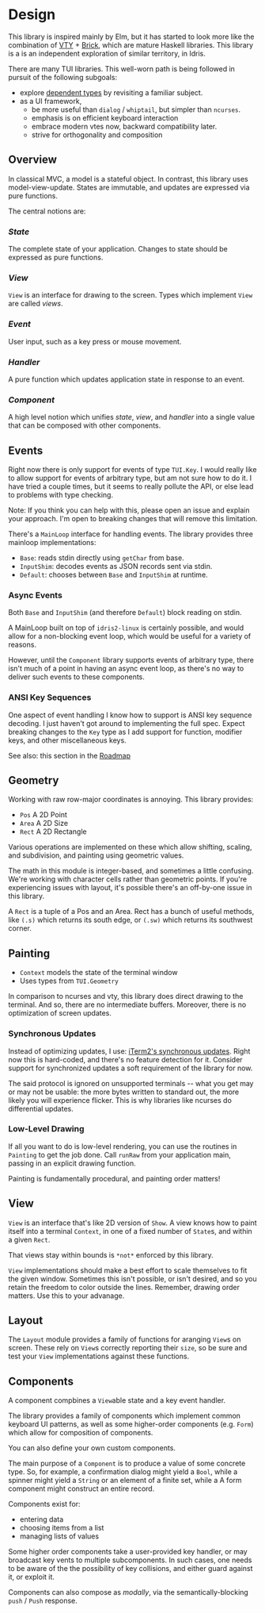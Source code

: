 # Design #

This library is inspired mainly by Elm, but it has started to look
more like the combination of
[VTY](https://github.com/jtdaugherty/vty) +
[Brick](https://github.com/jtdaugherty/brick), which are mature
Haskell libraries. This library is a is an independent exploration of
similar territory, in Idris.

There are many TUI libraries. This well-worn path is being followed in
pursuit of the following subgoals:
  - explore [dependent types](
	https://en.wikipedia.org/wiki/Dependent_type) by revisiting a
	familiar subject.
  - as a UI framework,
	- be more useful than `dialog` / `whiptail`, but simpler than
      `ncurses`.
	- emphasis is on efficient keyboard interaction
	- embrace modern vtes now, backward compatibility later.
	- strive for orthogonality and composition

## Overview

In classical MVC, a model is a stateful object. In contrast, this
library uses model-view-update. States are immutable, and updates are
expressed via pure functions.

The central notions are:

### *State*

The complete state of your application. Changes to state should be
expressed as pure functions.

### *View*

`View` is an interface for drawing to the screen. Types which
implement `View` are called *views*.

### *Event*

User input, such as a key press or mouse movement.

### *Handler*

A pure function which updates application state in response to an
event.

### *Component*

A high level notion which unifies *state*, *view*, and *handler* into
a single value that can be composed with other components.

## Events

Right now there is only support for events of type `TUI.Key`. I would
really like to allow support for events of arbitrary type, but am not
sure how to do it. I have tried a couple times, but it seems to really
pollute the API, or else lead to problems with type checking.

Note: If you think you can help with this, please open an issue and
explain your approach. I'm open to breaking changes that will remove
this limitation.

There's a `MainLoop` interface for handling events. The library
provides three mainloop implementations:

- `Base`: reads stdin directly using `getChar` from base.
- `InputShim`: decodes events as JSON records sent via stdin.
- `Default`: chooses between `Base` and `InputShim` at runtime.

### Async Events ###

Both `Base` and `InputShim` (and therefore `Default`) block reading on
stdin.

A MainLoop built on top of `idris2-linux` is certainly possible, and
would allow for a non-blocking event loop, which would be useful for a
variety of reasons.

However, until the `Component` library supports events of arbitrary
type, there isn't much of a point in having an async event loop, as
there's no way to deliver such events to these components.

### ANSI Key Sequences ###

One aspect of event handling I know how to support is ANSI key
sequence decoding. I just haven't got around to implementing the full
spec. Expect breaking changes to the `Key` type as I add support for
function, modifier keys, and other miscellaneous keys.

See also: this section in the [Roadmap](ROADMAP.md#kbd)

## Geometry ##

Working with raw row-major coordinates is annoying. This library
provides:

- `Pos`   A 2D Point
- `Area`  A 2D Size
- `Rect`  A 2D Rectangle

Various operations are implemented on these which allow shifting,
scaling, and subdivision, and painting using geometric values.

The math in this module is integer-based, and sometimes a little
confusing. We're working with character cells rather than geometric
points. If you're experiencing issues with layout, it's possible
there's an off-by-one issue in this library.

A `Rect` is a tuple of a Pos and an Area. Rect has a bunch of useful
methods, like `(.s)` which returns its south edge, or `(.sw)` which
returns its southwest corner.

## Painting ##

- `Context` models the state of the terminal window
- Uses types from `TUI.Geometry`

In comparison to ncurses and vty, this library does direct drawing to
the terminal. And so, there are no intermediate buffers. Moreover,
there is no optimization of screen updates.

### Synchronous Updates ###

Instead of optimizing updates, I use: [iTerm2's synchronous updates](
https://gitlab.com/gnachman/iterm2/-/wikis/synchronized-updates-spec
). Right now this is hard-coded, and there's no feature detection for
it. Consider support for synchronized updates a soft requirement of
the library for now.

The said protocol is ignored on unsupported terminals -- what you get
may or may not be usable: the more bytes written to standard out, the
more likely you will experience flicker. This is why libraries like
ncurses do differential updates.

### Low-Level Drawing ###

If all you want to do is low-level rendering, you can use the routines
in `Painting` to get the job done. Call `runRaw` from your application
main, passing in an explicit drawing function.

Painting is fundamentally procedural, and painting order matters!

## View ##

`View` is an interface that's like 2D version of `Show`. A view
knows how to paint itself into a terminal `Context`, in one of a fixed
number of `State`s, and within a given `Rect`.

That views stay within bounds is `*not*` enforced by this library.

`View` implementations should make a best effort to scale themselves
to fit the given window. Sometimes this isn't possible, or isn't
desired, and so you retain the freedom to color outside the
lines. Remember, drawing order matters. Use this to your advanage.

## Layout ##

The `Layout` module provides a family of functions for aranging
`View`s on screen. These rely on `View`s correctly reporting their
`size`, so be sure and test your `View` implementations against these
functions.

## Components ##

A component compbines a `View`able state and a key event handler.

The library provides a family of components which implement common
keyboard UI patterns, as well as some higher-order components
(e.g. `Form`) which allow for composition of components.

You can also define your own custom components.

The main purpose of a `Component` is to produce a value of some
concrete type. So, for example, a confirmation dialog might yield a
`Bool`, while a spinner might yield a `String` or an element of a
finite set, while a A form component might construct an entire record.

Components exist for:
- entering data
- choosing items from a list
- managing lists of values

Some higher order components take a user-provided key handler, or may
broadcast key vents to multiple subcomponents. In such cases, one
needs to be aware of the the possibility of key collisions, and either
guard against it, or exploit it.

Components can also compose as *modally*, via the
semantically-blocking `push` / `Push` response.
